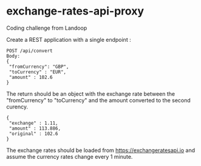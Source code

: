 # exchange-rates-api-proxy
Coding challenge from Landoop


Create a REST application with a single endpoint :
````
POST /api/convert
Body:
{
 "fromCurrency": "GBP",
 "toCurrency" : "EUR",
 "amount" : 102.6
}
````
The return should be an object with the exchange rate between the "fromCurrency" to "toCurrency"
and the amount converted to the second curency.
````
{
 "exchange" : 1.11,
 "amount" : 113.886,
 "original" : 102.6
}
````
The exchange rates should be loaded from https://exchangeratesapi.io and assume the currency
rates change every 1 minute.